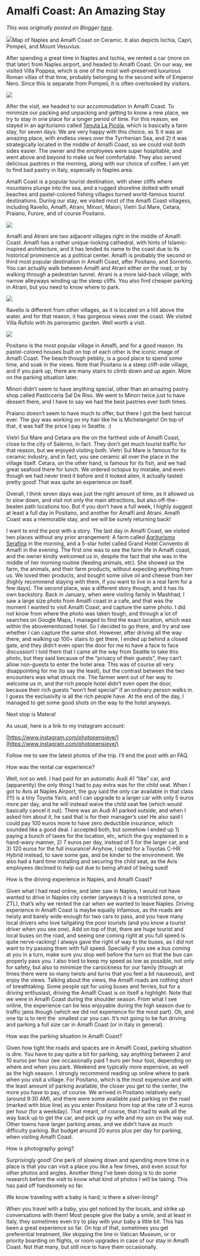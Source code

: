 # Amalfi Coast: An Amazing Stay

*This was originally posted on Blogger [here](https://photopensieve.blogspot.com/2022/05/amalfi-coast-amazing-stay.html)*.

![](https://lh6.googleusercontent.com/EcI7z1ezKvR3jl2blFU28D7rQgv9jwDb23qTM_kIN0xcFyd-iEsRu7ifwBflXp4RH4o)Map of Naples and Amalfi Coast on Ceramic. It also depicts Ischia, Capri, Pompeii, and Mount Vesuvius.

After spending a great time in Naples and Ischia, we rented a car (more on that later) from Naples airport, and headed to Amalfi Coast. On our way, we visited Villa Poppea, which is one of the most well-preserved luxurious Roman villas of that time, probably belonging to the second wife of Emperor Nero. Since this is separate from Pompeii, it is often overlooked by visitors.

![](https://lh3.googleusercontent.com/KsFLj4kC072uqt42H92jgbkUYE623mx6Fe1Uy3o6DLZXwpuuKQjlf_22JNhTECf-oss)

After the visit, we headed to our accommodation in Amalfi Coast. To minimize our packing and unpacking and getting to know a new place, we try to stay in one place for a longer period of time. For this reason, we stayed in an agriturismo called [Tenuta La Picola](https://tenutalapicola.it), which is basically a farm stay, for seven days. We are very happy with this choice, as 1) it was an amazing place, with endless views over the Tyrrhenian Sea, and 2) it was strategically located in the middle of Amalfi Coast, so we could visit both sides easier. The owner and the employees were super hospitable, and went above and beyond to make us feel comfortable. They also served delicious pastries in the morning, along with our choice of coffee. I am yet to find bad pastry in Italy, especially in Naples area.

Amalfi Coast is a popular tourist destination, with sheer cliffs where mountains plunge into the sea, and a rugged shoreline dotted with small beaches and pastel-colored fishing villages turned world-famous tourist destinations. During our stay, we visited most of the Amalfi Coast villagess, including Ravello, Amalfi, Atrani, Minori, Maiori, Vietri Sul Mare, Cetara, Praiano, Furore, and of course Positano.

![](https://lh3.googleusercontent.com/mfmRNeLwTYeRdhbTR1BvylV_Qet68CJiKcMRcjFiawl8JGmJ1m2mb6Z5d3kOKuBu6D4)

Amalfi and Atrani are two adjacent villages right in the middle of Amalfi Coast. Amalfi has a rather unique-looking cathedral, with hints of Islamic-inspired architecture, and it has lended its name to the coast due to its historical prominence as a political center. Amalfi is probably the second or third most popular destination in Amalfi Coast, after Positano, and Sorrento. You can actually walk between Amalfi and Atrani either on the road, or by walking through a pedestrian tunnel. Atrani is a more laid-back village, with narrow alleyways winding up the steep cliffs. You also find cheaper parking in Atrani, but you need to know where to park.

![](https://lh3.googleusercontent.com/hzxfDqz29iJ423ksflI8lc9eRKbkYTw_3YmUdv5y25Yet0pBdUrGQjUhAdi9XXYpPj8)

Ravello is different from other villages, as it is located on a hill above the water, and for that reason, it has gorgeous views over the coast. We visited Villa Rufolo with its panoramic garden. Well worth a visit.

![](https://lh5.googleusercontent.com/VxWOM9sQm77keEEoSzhh-_93Lq6Qhk_C4QQXmvQG6GTGN00xvVGUOliOug4Xxn93b2Y)

Positano is the most popular village in Amalfi, and for a good reason. Its pastel-colored houses built on top of each other is the iconic image of Amalfi Coast. The beach though pebbly, is a good place to spend some time, and soak in the views. Note that Positano is a steep cliff-side village, and if you park up, there are many stairs to climb down and up again. More on the parking situation later.

Minori didn’t seem to have anything special, other than an amazing pastry shop called Pasticceria Sal De Riso. We went to Minori twice just to have dessert there, and I have to say we had the best pastries ever both times.

Praiano doesn’t seem to have much to offer, but there I got the best haircut ever. The guy was working on my hair like he is Michelangelo! On top of that, it was half the price I pay in Seattle. :)

Vietri Sul Mare and Cetara are the on the farthest side of Amalfi Coast, close to the city of Salerno, in fact. They don’t get much tourist traffic for that reason, but we enjoyed visiting both. Vietri Sul Mare is famous for its ceramic industry, and in fact, you see ceramic all over the place in the village itself. Cetara, on the other hand, is famous for its fish, and we had great seafood there for lunch. We ordered octopus by mistake, and even though we had never tried it before and it looked alien, it actually tasted pretty good! That was quite an experience on itself.

Overall, I think seven days was just the right amount of time, as it allowed us to slow down, and visit not only the main attractions, but also off-the-beaten path locations too. But if you don’t have a full week, I highly suggest at least a full day in Positano, and another for Amalfi and Atrani. Amalfi Coast was a memorable stay, and we will be surely returning back!

I want to end the post with a story. The last day in Amalfi Coast, we visited two places without any prior arrangement: A farm called [Agriturismo Serafina](http://www.agriturismoserafina.it/) in the morning, and a 5-star hotel called Grand Hotel Convento di Amalfi in the evening. The first one was to see the farm life in Amalfi coast, and the owner kindly welcomed us in, despite the fact that she was in the middle of her morning routine (feeding animals, etc). She showed us the farm, the animals, and their farm products, without expecting anything from us. We loved their products, and bought some olive oil and cheese from her (highly recommend staying with them, if you want to live in a real farm for a few days). The second place, was a different story though, and it has its own backstory. Back in January, when were visiting family in Mashhad, I saw a large size photo from Amalfi coast in a cafe, and that was the moment I wanted to visit Amalfi Coast, and capture the same photo. I did not know from where the photo was taken tough, and through a lot of searches on Google Maps, I managed to find the exact location, which was within the abovementioned hotel. So I decided to go there, and try and see whether I can capture the same shot. However, after driving all the way there, and walking up 100+ stairs to get there, I ended up behind a closed gate, and they didn’t even open the door for me to have a face to face discussion! I told them that I came all the way from Seattle to take this photo, but they said because of the “privacy of their guests”, they can’t allow non-guests to enter the hotel area. This was of course all very disappointing for me (to say the least), but the contrast between the two encounters was what struck me. The farmer went out of her way to welcome us in, and the rich people hotel didn’t even open the door, because their rich guests “won’t feel special” if an ordinary person walks in. I guess the exclusivity is all the rich people have. At the end of the day, I managed to get some good shots on the way to the hotel anyways.

Next stop is Matera!

As usual, here is a link to my instagram account:

[https://www.instagram.com/photopensieve/](https://www.instagram.com/photopensieve/)

Follow me to see the latest photos of the trip. I’ll end the post with an FAQ.

How was the rental car experience?

Well, not so well. I had paid for an automatic Audi A1 “like” car, and (apparently) the only thing I had to pay extra was for the child seat. When I got to Avis at Naples Airport, the guy said the only car available in that class (!!!) is a tiny Toyota Yaris, and I can upgrade to a larger car with only 5 euros more per day, and he will instead waive the child seat fee (which would basically cancel it out). There was an Audi A1 parked outside, and when I asked him about it, he said that is for their manager’s use! He also said I could pay 100 euros more to have zero deductible insurance, which sounded like a good deal. I accepted both, but somehow I ended up 1) paying a bunch of taxes for the location, etc, which the guy explained in a hand-wavy manner, 2) 7 euros per day, instead of 5 for the larger car, and 3) 120 euros for the full insurance! Anyhow, I opted for a Toyotas C-HR Hybrid instead, to save some gas, and be kinder to the environment. We also had a hard time installing and securing the child seat, as the Avis employees declined to help out due to being afraid of being sued!

How is the driving experience in Naples, and Amalfi Coast?

Given what I had read online, and later saw in Naples, I would not have wanted to drive in Naples city center (anyways it is a restricted zone, or ZTL), that’s why we rented the car when we wanted to leave Naples. Driving experience in Amalfi Coast is maybe equally infamous, as the roads are twisty and barely wide enough for two cars to pass, and you have many local drivers who love tailgating the poor tourists (and you know a tourist driver when you see one). Add on top of that, there are huge tourist and local buses on the road, and seeing one coming right at you full speed is quite nerve-racking! I always gave the right of way to the buses, as I did not want to try passing them with full speed. Specially if you see a bus coming at you in a turn, make sure you stop well before the turn so that the bus can properly pass you. I also tried to keep my speed as low as possible, not only for safety, but also to minimize the carsickness for our family (though at times there were so many twists and turns that you feel a bit nauseous), and enjoy the views. Talking about the views, the Amalfi roads are nothing short of breathtaking. Some people opt for using buses and ferries, but for a driving enthusiast, driving the Amalfi Coast is on itself a highlight. Note that we were in Amalfi Coast during the shoulder season. From what I see online, the experience can be less enjoyable during the high season due to traffic jams though (which we did not experience for the most part). Oh, and one tip is to rent the  smallest car you can. It’s not going to be fun driving and parking a full size car in Amalfi Coast (or in Italy in general).

How was the parking situation in Amalfi Coast?

Given how tight the roads and spaces are in Amalfi Coast, parking situation is dire. You have to pay quite a bit for parking, say anything between 2 and 10 euros per hour (we occasionally paid 1 euro per hour too), depending on where and when you park. Weekend are typically more expensive, as well as the high season. I strongly recommend reading up online where to park when you visit a village. For Positano, which is the most expensive and with the least amount of parking available, the closer you get to the center, the more you have to pay, of course. We arrived in Positano relatively early (around 9:30 AM), and there were some available paid parking on the road (marked with blue line) as you enter Positano from top at the rate of 3 euros per hour (for a weekday). That meant, of course, that I had to walk all the way back up to get the car, and pick up my wife and my son on the way out. Other towns have larger parking areas, and we didn’t have as much difficulty parking. But budget around 20 euros plus per day for parking, when visiting Amalfi Coast.

How is photography going?

Surprisingly good! One perk of slowing down and spending more time in a place is that you can visit a place you like a few times, and even scout for other photos and angles. Another thing I’ve been doing is to do some research before the visit to know what kind of photos I will be taking. This has paid off handsomely so far.

We know traveling with a baby is hard; is there a silver-lining?

When you travel with a baby, you get noticed by the locals, and strike up conversations with them! Most people give the baby a smile, and at least in Italy, they sometimes even try to play with your baby a little bit. This has been a great experience so far. On top of that, sometimes you get preferential treatment, like skipping the line in Vatican Museum, or or priority boarding on flights, or room upgrades in case of our stay in Amalfi Coast. Not that many, but still nice to have them occasionally.